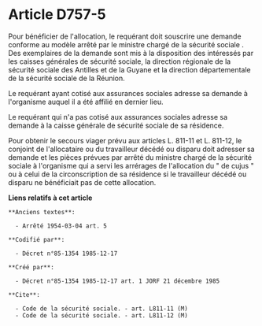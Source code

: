 # Article D757-5

Pour bénéficier de l'allocation, le requérant doit souscrire une demande conforme au modèle arrêté par le ministre chargé de
la sécurité sociale          . Des exemplaires de la demande sont mis à la disposition des intéressés par les caisses
générales de sécurité sociale, la direction régionale de la sécurité sociale des Antilles et de la Guyane et la direction
départementale de la sécurité sociale de la Réunion. 

Le requérant ayant cotisé aux assurances sociales adresse sa demande à l'organisme auquel il a été affilié en dernier lieu. 

Le requérant qui n'a pas cotisé aux assurances sociales adresse sa demande à la caisse générale de sécurité sociale de sa
résidence. 

Pour obtenir le secours viager prévu aux articles L. 811-11 et L. 811-12, le conjoint de l'allocataire ou du travailleur
décédé ou disparu doit adresser sa demande et les pièces prévues par arrêté du ministre chargé de la sécurité sociale à
l'organisme qui a servi les arrérages de l'allocation du " de cujus " ou à celui de la circonscription de sa résidence si le
travailleur décédé ou disparu ne bénéficiait pas de cette allocation.

**Liens relatifs à cet article**

	**Anciens textes**:

	  - Arrêté 1954-03-04 art. 5

	**Codifié par**:

	  - Décret n°85-1354 1985-12-17

	**Créé par**:

	  - Décret n°85-1354 1985-12-17 art. 1 JORF 21 décembre 1985

	**Cite**:

	  - Code de la sécurité sociale. - art. L811-11 (M)
	  - Code de la sécurité sociale. - art. L811-12 (M)
